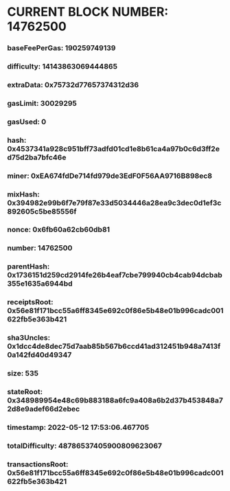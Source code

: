 # CURRENT BLOCK NUMBER: 14762500

### baseFeePerGas: 190259749139
### difficulty: 14143863069444865
### extraData: 0x75732d77657374312d36
### gasLimit: 30029295
### gasUsed: 0
### hash: 0x4537341a928c951bff73adfd01cd1e8b61ca4a97b0c6d3ff2ed75d2ba7bfc46e
### miner: 0xEA674fdDe714fd979de3EdF0F56AA9716B898ec8
### mixHash: 0x394982e99b6f7e79f87e33d5034446a28ea9c3dec0d1ef3c892605c5be85556f
### nonce: 0x6fb60a62cb60db81
### number: 14762500
### parentHash: 0x1736151d259cd2914fe26b4eaf7cbe799940cb4cab94dcbab355e1635a6944bd
### receiptsRoot: 0x56e81f171bcc55a6ff8345e692c0f86e5b48e01b996cadc001622fb5e363b421
### sha3Uncles: 0x1dcc4de8dec75d7aab85b567b6ccd41ad312451b948a7413f0a142fd40d49347
### size: 535
### stateRoot: 0x348989954e48c69b883188a6fc9a408a6b2d37b453848a72d8e9adef66d2ebec
### timestamp: 2022-05-12 17:53:06.467705
### totalDifficulty: 48786537405900809623067
### transactionsRoot: 0x56e81f171bcc55a6ff8345e692c0f86e5b48e01b996cadc001622fb5e363b421
